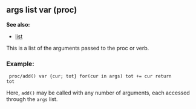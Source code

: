 ## args list var (proc)
**See also:**
*   [list](/list)


This is a list of the arguments passed to the proc or verb.
### Example:

```
 proc/add() var {cur; tot} for(cur in args) tot += cur return
tot 
```
 

Here, `add()` may be called with any number of
arguments, each accessed through the `args` list.